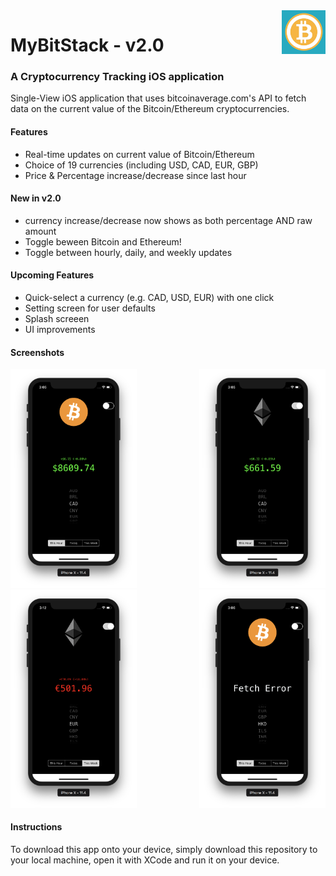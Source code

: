 <img src="Logo/Logo.png" alt="logo" height="70" align="right">

# MyBitStack - v2.0 
### A Cryptocurrency Tracking iOS application

Single-View iOS application that uses bitcoinaverage.com's API to fetch data on the current value of the Bitcoin/Ethereum cryptocurrencies.

#### Features
* Real-time updates on current value of Bitcoin/Ethereum
* Choice of 19 currencies (including USD, CAD, EUR, GBP)
* Price & Percentage increase/decrease since last hour

#### New in v2.0
* currency increase/decrease now shows as both percentage AND raw amount
* Toggle beween Bitcoin and Ethereum!
* Toggle between hourly, daily, and weekly updates

#### Upcoming Features
* Quick-select a currency (e.g. CAD, USD, EUR) with one click
* Setting screen for user defaults
* Splash screeen
* UI improvements

#### Screenshots
<img src="Screenshots/increase.png" width="40%"> <img src="Screenshots/ethereum.png" width="40%" align="right">
<img src="Screenshots/decrease.png" width="40%"> <img src="Screenshots/error.png" width="40%" align="right">

#### Instructions

To download this app onto your device, simply download this repository to your local machine, open it with XCode and run it on your device.
